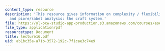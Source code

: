 ```yaml
---
content_type: resource
description: 'This resource gives information on complexity / flexibility analysis,
  and piore/sabel analysis: the craft system.'
file: https://ol-ocw-studio-app-production.s3.amazonaws.com/courses/esd-342-advanced-system-architecture-spring-2006/ab1bc35aa71b3572192c7f1cae3c74e9_lecture16.pdf
file_type: application/pdf
resourcetype: Document
title: lecture16.pdf
uid: ab1bc35a-a71b-3572-192c-7f1cae3c74e9
---
```

